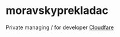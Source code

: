 # moravskyprekladac



Private managing / for developer
[Cloudfare](https://dash.cloudflare.com/45f75612f621894b125ba61ea531fd3c/pages/view/moravskyprekladac)
